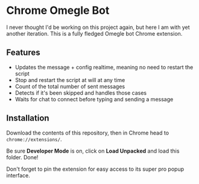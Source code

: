 # Chrome Omegle Bot

I never thought I'd be working on this project again, but here I am with yet another iteration. This is a fully fledged Omegle bot Chrome extension.

## Features

- Updates the message + config realtime, meaning no need to restart the script
- Stop and restart the script at will at any time
- Count of the total number of sent messages
- Detects if it's been skipped and handles those cases
- Waits for chat to connect before typing and sending a message

## Installation

Download the contents of this repository, then in Chrome head to `chrome://extensions/`.

Be sure **Developer Mode** is on, click on **Load Unpacked** and load this folder. Done!

Don't forget to pin the extension for easy access to its super pro popup interface.